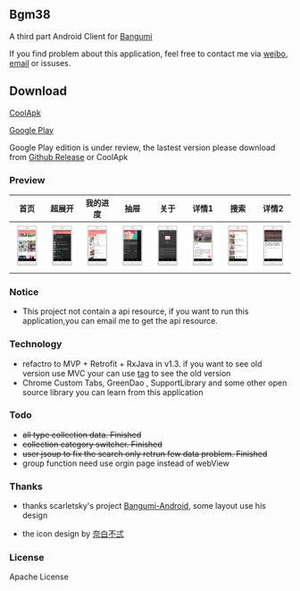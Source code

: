

## Bgm38

A third part Android Client for  [Bangumi](http://bangumi.tv/)

If you find problem about this application, feel free to contact me via [weibo](http://weibo.com/xiongzba), [email](mailto:zubinxiong@gmail.com) or issuses. 

## Download

[CoolApk](http://coolapk.com/apk/me.ewriter.bangumitv)

[Google Play](https://play.google.com/store/apps/details?id=me.ewriter.bangumitv)

Google Play edition is under review, the lastest version please download from [Github Release](https://github.com/zubinxiong/Bgm38/releases) or CoolApk

### Preview

| 首页 | 超展开 | 我的进度 | 抽屉 | 关于 | 详情1| 搜索 | 详情2 |
|--- |---| ---| ---| ---| ---| ---| ---|
| ![](art/art0.jpg) | ![](art/art1.jpg) | ![](art/art2.jpg) | ![](art/art3.jpg) | ![](art/art4.jpg) | ![](art/art5.jpg) | ![](art/art6.jpg) | ![](art/art7.jpg) | ![](art/art8.jpg) |

### Notice

- This project not contain a api resource, if you want to run this application,you can email me to get the api resource.

### Technology

- refactro to MVP + Retrofit + RxJava in v1.3. if you want to see old version use MVC your can use [tag](https://github.com/zubinxiong/Bgm38/tree/1.2.0) to see the old version
- Chrome Custom Tabs, GreenDao , SupportLibrary and some other open source library you can learn from this application 

### Todo

- ~~all type collection data. Finished~~
- ~~collection category switcher. Finished~~
- ~~user jsoup to fix the search only retrun few data problem. Finished~~
- group function need use orgin page instead of webView

### Thanks

- thanks scarletsky's project [Bangumi-Android](https://github.com/scarletsky/Bangumi-Android), some layout use his design

- the icon design by [奈白不弍](http://bangumi.tv/user/buernia)

### License

Apache License
